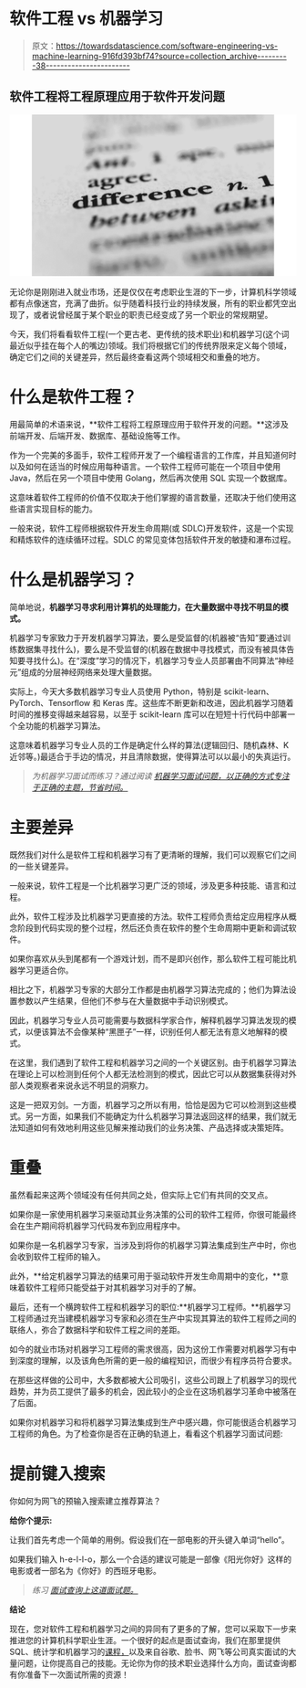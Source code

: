 # 软件工程 vs 机器学习

> 原文：<https://towardsdatascience.com/software-engineering-vs-machine-learning-916fd393bf74?source=collection_archive---------38----------------------->

## 软件工程将工程原理应用于软件开发问题

![](img/e35d0ab3f4592bbfa340f720db4faf38.png)

无论你是刚刚进入就业市场，还是仅仅在考虑职业生涯的下一步，计算机科学领域都有点像迷宫，充满了曲折。似乎随着科技行业的持续发展，所有的职业都凭空出现了，或者说曾经属于某个职业的职责已经变成了另一个职业的常规期望。

今天，我们将看看软件工程(一个更古老、更传统的技术职业)和机器学习(这个词最近似乎挂在每个人的嘴边)领域。我们将根据它们的传统界限来定义每个领域，确定它们之间的关键差异，然后最终查看这两个领域相交和重叠的地方。

# 什么是软件工程？

用最简单的术语来说，**软件工程将工程原理应用于软件开发的问题。**这涉及前端开发、后端开发、数据库、基础设施等工作。

作为一个完美的多面手，软件工程师开发了一个编程语言的工作库，并且知道何时以及如何在适当的时候应用每种语言。一个软件工程师可能在一个项目中使用 Java，然后在另一个项目中使用 Golang，然后再次使用 SQL 实现一个数据库。

这意味着软件工程师的价值不仅取决于他们掌握的语言数量，还取决于他们使用这些语言实现目标的能力。

一般来说，软件工程师根据软件开发生命周期(或 SDLC)开发软件，这是一个实现和精炼软件的连续循环过程。SDLC 的常见变体包括软件开发的敏捷和瀑布过程。

# 什么是机器学习？

简单地说，**机器学习寻求利用计算机的处理能力，在大量数据中寻找不明显的模式。**

机器学习专家致力于开发机器学习算法，要么是受监督的(机器被“告知”要通过训练数据集寻找什么)，要么是不受监督的(机器在数据中寻找模式，而没有被具体告知要寻找什么)。在“深度”学习的情况下，机器学习专业人员部署由不同算法“神经元”组成的分层神经网络来处理大量数据。

实际上，今天大多数机器学习专业人员使用 Python，特别是 scikit-learn、PyTorch、Tensorflow 和 Keras 库。这些库不断更新和改进，因此机器学习随着时间的推移变得越来越容易，以至于 scikit-learn 库可以在短短十行代码中部署一个全功能的机器学习算法。

这意味着机器学习专业人员的工作是确定什么样的算法(逻辑回归、随机森林、K 近邻等。)最适合于手边的情况，并且清除数据，使得算法可以以最小的失真运行。

> *为机器学习面试而练习？通过阅读* [*机器学习面试问题，以正确的方式专注于正确的主题，节省时间。*](https://www.interviewquery.com/blog-machine-learning-interview-questions/)

# 主要差异

既然我们对什么是软件工程和机器学习有了更清晰的理解，我们可以观察它们之间的一些关键差异。

一般来说，软件工程是一个比机器学习更广泛的领域，涉及更多种技能、语言和过程。

此外，软件工程涉及比机器学习更直接的方法。软件工程师负责给定应用程序从概念阶段到代码实现的整个过程，然后还负责在软件的整个生命周期中更新和调试软件。

如果你喜欢从头到尾都有一个游戏计划，而不是即兴创作，那么软件工程可能比机器学习更适合你。

相比之下，机器学习专家的大部分工作都是由机器学习算法完成的；他们为算法设置参数以产生结果，但他们不参与在大量数据中手动识别模式。

因此，机器学习专业人员可能需要与数据科学家合作，解释机器学习算法发现的模式，以便该算法不会像某种“黑匣子”一样，识别任何人都无法有意义地解释的模式。

在这里，我们遇到了软件工程和机器学习之间的一个关键区别。由于机器学习算法在理论上可以检测到任何个人都无法检测到的模式，因此它可以从数据集获得对外部人类观察者来说永远不明显的洞察力。

这是一把双刃剑。一方面，机器学习之所以有用，恰恰是因为它可以检测到这些模式。另一方面，如果我们不能确定为什么机器学习算法返回这样的结果，我们就无法知道如何有效地利用这些见解来推动我们的业务决策、产品选择或决策矩阵。

# 重叠

虽然看起来这两个领域没有任何共同之处，但实际上它们有共同的交叉点。

如果你是一家使用机器学习来驱动其业务决策的公司的软件工程师，你很可能最终会在生产期间将机器学习代码发布到应用程序中。

如果你是一名机器学习专家，当涉及到将你的机器学习算法集成到生产中时，你也会收到软件工程师的输入。

此外，**给定机器学习算法的结果可用于驱动软件开发生命周期中的变化，**意味着软件工程师只能受益于对其机器学习对手的了解。

最后，还有一个横跨软件工程和机器学习的职位:**机器学习工程师。**机器学习工程师通过充当建模机器学习专家和必须在生产中实现其算法的软件工程师之间的联络人，弥合了数据科学和软件工程之间的差距。

如今的就业市场对机器学习工程师的需求很高，因为这份工作需要对机器学习有中到深度的理解，以及该角色所需的更一般的编程知识，而很少有程序员符合要求。

在那些这样做的公司中，大多数都被大公司吸引，这些公司跟上了机器学习的现代趋势，并为员工提供了最多的机会，因此较小的企业在这场机器学习革命中被落在了后面。

如果你对机器学习和将机器学习算法集成到生产中感兴趣，你可能很适合机器学习工程师的角色。为了检查你是否在正确的轨道上，看看这个机器学习面试问题:

# 提前键入搜索

你如何为网飞的预输入搜索建立推荐算法？

**给你个提示:**

让我们首先考虑一个简单的用例。假设我们在一部电影的开头键入单词“hello”。

如果我们输入 h-e-l-l-o，那么一个合适的建议可能是一部像《阳光你好》这样的电影或者一部名为《你好》的西班牙电影。

> *练习* [*面试查询上这道面试题。*](https://www.interviewquery.com/questions/type-ahead-search)

**结论**

现在，您对软件工程和机器学习之间的异同有了更多的了解，您可以采取下一步来推进您的计算机科学职业生涯。一个很好的起点是面试查询，我们在那里提供 SQL、统计学和机器学习的[课程，](https://www.interviewquery.com/courses/data-science-course)以及来自谷歌、脸书、网飞等公司真实面试的大量问题，让你提高自己的技能。无论你为你的技术职业选择什么方向，面试查询都有你准备下一次面试所需的资源！